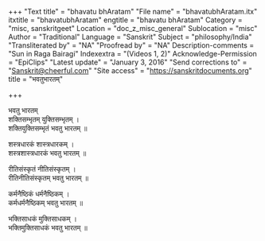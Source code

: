 +++
"Text title" = "bhavatu bhAratam"
"File name" = "bhavatubhAratam.itx"
itxtitle = "bhavatubhAratam"
engtitle = "bhavatu bhAratam"
Category = "misc, sanskritgeet"
Location = "doc_z_misc_general"
Sublocation = "misc"
Author = "Traditional"
Language = "Sanskrit"
Subject = "philosophy/India"
"Transliterated by" = "NA"
"Proofread by" = "NA"
Description-comments = "Sun in Raga Bairagi"
Indexextra = "(Videos 1, 2)"
Acknowledge-Permission = "EpiClips"
"Latest update" = "January 3, 2016"
"Send corrections to" = "Sanskrit@cheerful.com"
"Site access" = "https://sanskritdocuments.org"
title = "भवतुभारतम्"

+++
  
 भवतु भारतम्   
शक्तिसम्भृतम् युक्तिसम्भृतम् ।  
शक्तियुक्तिसम्भृतं भवतु भारतम् ॥  
  
शस्त्रधारकं शास्त्रधारकम् ।  
शस्त्रशास्त्रधारकं भवतु भारतम् ॥  
  
रीतिसंस्कृतं नीतिसंस्कृतम् ।  
रीतिनीतिसंस्कृतम् भवतु भारतम् ॥  
  
कर्मनैष्ठिकं धर्मनैष्ठिकम् ।  
कर्मधर्मनैष्ठिकम् भवतु भारतम् ॥  
  
भक्तिसाधकं मुक्तिसाधकम् ।  
भक्तिमुक्तिसाधकं भवतु भारतम् ॥  
  
  
  
